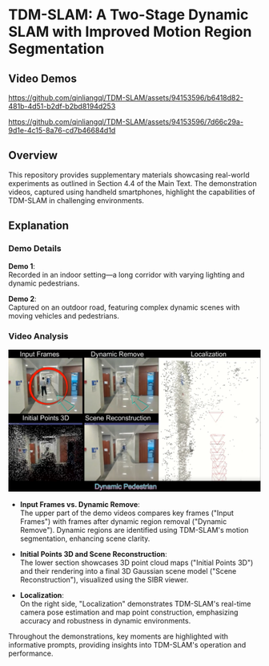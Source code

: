 
# TDM-SLAM: A Two-Stage Dynamic SLAM with Improved Motion Region Segmentation

## Video Demos

https://github.com/qinliangql/TDM-SLAM/assets/94153596/b6418d82-481b-4d51-b2df-b2bd8194d253


https://github.com/qinliangql/TDM-SLAM/assets/94153596/7d66c29a-9d1e-4c15-8a76-cd7b46684d1d

## Overview

This repository provides supplementary materials showcasing real-world experiments as outlined in Section 4.4 of the Main Text. The demonstration videos, captured using handheld smartphones, highlight the capabilities of TDM-SLAM in challenging environments.

## Explanation

### Demo Details

**Demo 1**:  
Recorded in an indoor setting—a long corridor with varying lighting and dynamic pedestrians.

**Demo 2**:  
Captured on an outdoor road, featuring complex dynamic scenes with moving vehicles and pedestrians.

### Video Analysis

![Demo Video Screenshot](images/show.png)

- **Input Frames vs. Dynamic Remove**:  
  The upper part of the demo videos compares key frames ("Input Frames") with frames after dynamic region removal ("Dynamic Remove"). Dynamic regions are identified using TDM-SLAM's motion segmentation, enhancing scene clarity.

- **Initial Points 3D and Scene Reconstruction**:  
  The lower section showcases 3D point cloud maps ("Initial Points 3D") and their rendering into a final 3D Gaussian scene model ("Scene Reconstruction"), visualized using the SIBR viewer.

- **Localization**:  
  On the right side, "Localization" demonstrates TDM-SLAM's real-time camera pose estimation and map point construction, emphasizing accuracy and robustness in dynamic environments.

Throughout the demonstrations, key moments are highlighted with informative prompts, providing insights into TDM-SLAM's operation and performance.

